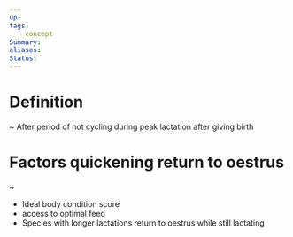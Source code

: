 ```yaml
---
up: 
tags:
  - concept
Summary: 
aliases: 
Status:
---
```

# Definition
~
After period of not cycling during peak lactation after giving birth

# Factors quickening return to oestrus
~
- Ideal body condition score
- access to optimal feed
- Species with longer lactations return to oestrus while still lactating